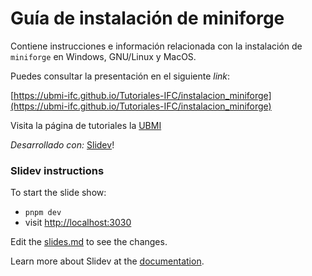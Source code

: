 # Guía de instalación de miniforge

Contiene instrucciones e información relacionada con la instalación de `miniforge`
en Windows, GNU/Linux y MacOS.

Puedes consultar la presentación en el siguiente *link*:

[https://ubmi-ifc.github.io/Tutoriales-IFC/instalacion_miniforge](https://ubmi-ifc.github.io/Tutoriales-IFC/instalacion_miniforge)

Visita la página de tutoriales la [UBMI](https://ubmi-ifc.github.io/Tutoriales-IFC/)


_Desarrollado con:_ [Slidev](https://github.com/slidevjs/slidev)!

### Slidev instructions
To start the slide show:
- `pnpm dev`
- visit <http://localhost:3030>

Edit the [slides.md](./slides.md) to see the changes.

Learn more about Slidev at the [documentation](https://sli.dev/).



